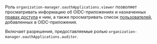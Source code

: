 Роль `organization-manager.oauthApplications.viewer` позволяет просматривать информацию об OIDC-приложениях и назначенных [правах доступа](../../../iam/concepts/access-control/index.md) к ним, а также просматривать список [пользователей](../../../overview/roles-and-resources.md#users), добавленных в OIDC-приложения.

Включает разрешения, предоставляемые ролью `organization-manager.oauthApplications.auditor`.
